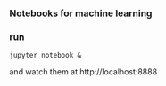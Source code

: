 ### Notebooks for machine learning

### run
```
jupyter notebook &
```
and watch them at http://localhost:8888
